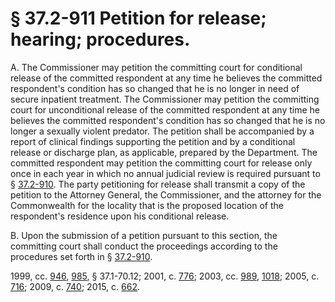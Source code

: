 # § 37.2-911 Petition for release; hearing; procedures.

<p>A. The Commissioner may petition the committing court for conditional release of the committed respondent at any time he believes the committed respondent's condition has so changed that he is no longer in need of secure inpatient treatment. The Commissioner may petition the committing court for unconditional release of the committed respondent at any time he believes the committed respondent's condition has so changed that he is no longer a sexually violent predator. The petition shall be accompanied by a report of clinical findings supporting the petition and by a conditional release or discharge plan, as applicable, prepared by the Department. The committed respondent may petition the committing court for release only once in each year in which no annual judicial review is required pursuant to § <a href='http://law.lis.virginia.gov/vacode/37.2-910/'>37.2-910</a>. The party petitioning for release shall transmit a copy of the petition to the Attorney General, the Commissioner, and the attorney for the Commonwealth for the locality that is the proposed location of the respondent's residence upon his conditional release.</p><p>B. Upon the submission of a petition pursuant to this section, the committing court shall conduct the proceedings according to the procedures set forth in § <a href='http://law.lis.virginia.gov/vacode/37.2-910/'>37.2-910</a>.</p><p>1999, cc. <a href='http://lis.virginia.gov/cgi-bin/legp604.exe?991+ful+CHAP0946'>946</a>, <a href='http://lis.virginia.gov/cgi-bin/legp604.exe?991+ful+CHAP0985'>985</a>, § 37.1-70.12; 2001, c. <a href='http://lis.virginia.gov/cgi-bin/legp604.exe?011+ful+CHAP0776'>776</a>; 2003, cc. <a href='http://lis.virginia.gov/cgi-bin/legp604.exe?031+ful+CHAP0989'>989</a>, <a href='http://lis.virginia.gov/cgi-bin/legp604.exe?031+ful+CHAP1018'>1018</a>; 2005, c. <a href='http://lis.virginia.gov/cgi-bin/legp604.exe?051+ful+CHAP0716'>716</a>; 2009, c. <a href='http://lis.virginia.gov/cgi-bin/legp604.exe?091+ful+CHAP0740'>740</a>; 2015, c. <a href='http://lis.virginia.gov/cgi-bin/legp604.exe?151+ful+CHAP0662'>662</a>.</p>